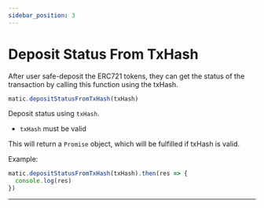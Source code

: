 ```yaml
---
sidebar_position: 3
---
```


# Deposit Status From TxHash

After user safe-deposit the ERC721 tokens, they can get the status of the transaction by calling this function using the txHash. 

```js
matic.depositStatusFromTxHash(txHash)
```

Deposit status using `txHash`.

- `txHash` must be valid

This will return a `Promise` object, which will be fulfilled if txHash is valid.

Example:

```js
matic.depositStatusFromTxHash(txHash).then(res => {
  console.log(res)
})
```

---
